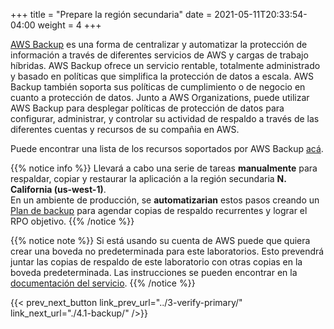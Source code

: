 +++
title = "Prepare la región secundaria"
date =  2021-05-11T20:33:54-04:00
weight = 4
+++

[AWS Backup](https://aws.amazon.com/backup/) es una forma de centralizar y automatizar la protección de información a través de diferentes servicios de AWS y cargas de trabajo híbridas. AWS Backup ofrece un servicio rentable, totalmente administrado y basado en políticas que simplifica la protección de datos a escala. AWS Backup también soporta sus políticas de cumplimiento o de negocio en cuanto a protección de datos. Junto a AWS Organizations, puede utilizar AWS Backup para desplegar políticas de protección de datos para configurar, administrar, y controlar su actividad de respaldo a través de las diferentes cuentas y recursos de su compañia en AWS.

Puede encontrar una lista de los recursos soportados por AWS Backup [acá](https://aws.amazon.com/backup/?whats-new-cards.sort-by=item.additionalFields.postDateTime&whats-new-cards.sort-order=desc.).

{{% notice info %}}
Llevará a cabo una serie de tareas **manualmente** para respaldar, copiar y restaurar la aplicación a la región secundaria **N. California (us-west-1)**.  
En un ambiente de producción, se **automatizarian** estos pasos creando un [Plan de backup](https://docs.aws.amazon.com/aws-backup/latest/devguide/creating-a-backup-plan.html) para agendar copias de respaldo recurrentes y lograr el RPO objetivo.
{{% /notice %}}

{{% notice note %}}
Si está usando su cuenta de AWS puede que quiera crear una boveda no predeterminada para este laboratorios. Esto prevendrá juntar las copias de respaldo de este laboratorio con otras copias en la boveda predeterminada. Las instrucciones se pueden encontrar en la [documentación del servicio](https://docs.aws.amazon.com/aws-backup/latest/devguide/vaults.html).
{{% /notice %}}

{{< prev_next_button link_prev_url="../3-verify-primary/" link_next_url="./4.1-backup/" />}}